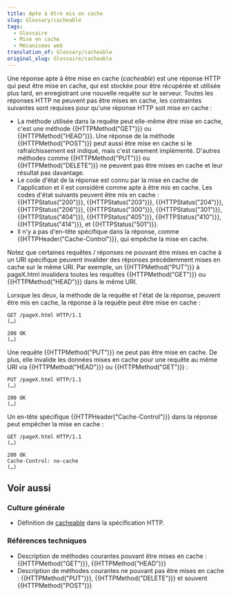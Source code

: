 ```yaml
---
title: Apte à être mis en cache
slug: Glossary/cacheable
tags:
  - Glossaire
  - Mise en cache
  - Mécanismes web
translation_of: Glossary/cacheable
original_slug: Glossaire/cacheable
---
```

Une réponse apte à être mise en cache (_cacheable_) est une réponse HTTP qui peut être mise en cache, qui est stockée pour être récupérée et utilisée plus tard, en enregistrant une nouvelle requête sur le serveur. Toutes les réponses HTTP ne peuvent pas être mises en cache, les contraintes suivantes sont requises pour qu'une réponse HTTP soit mise en cache :

- La méthode utilisée dans la requête peut elle-même être mise en cache, c'est une méthode {{HTTPMethod("GET")}} ou {{HTTPMethod("HEAD")}}. Une réponse de la méthode {{HTTPMethod("POST")}} peut aussi être mise en cache si le rafraîchissement est indiqué, mais c'est rarement implémenté. D'autres méthodes comme {{HTTPMethod("PUT")}} ou {{HTTPMethod("DELETE")}} ne peuvent pas être mises en cache et leur résultat pas davantage.
- Le code d'état de la réponse est connu par la mise en cache de l'application et il est considéré comme apte à être mis en cache. Les codes d'état suivants peuvent être mis en cache : {{HTTPStatus("200")}}, {{HTTPStatus("203")}}, {{HTTPStatus("204")}}, {{HTTPStatus("206")}}, {{HTTPStatus("300")}}, {{HTTPStatus("301")}}, {{HTTPStatus("404")}}, {{HTTPStatus("405")}}, {{HTTPStatus("410")}}, {{HTTPStatus("414")}}, et {{HTTPStatus("501")}}.
- Il n'y a pas d'en-tête spécifique dans la réponse, comme {{HTTPHeader("Cache-Control")}}, qui empêche la mise en cache.

Notez que certaines requêtes / réponses ne pouvant être mises en cache à un URI spécifique peuvent invalider des réponses précédemment mises en cache sur le même URI. Par exemple, un {{HTTPMethod("PUT")}} à pageX.html invalidera toutes les requêtes {{HTTPMethod("GET")}} ou {{HTTPMethod("HEAD")}} dans le même URI.

Lorsque les deux, la méthode de la requête et l'état de la réponse, peuvent être mis en cache, la réponse à la requête peut être mise en cache :

```
GET /pageX.html HTTP/1.1
(…)

200 OK
(…)
```

Une requête {{HTTPMethod("PUT")}} ne peut pas être mise en cache. De plus, elle invalide les données mises en cache pour une requête au même URI via {{HTTPMethod("HEAD")}} ou {{HTTPMethod("GET")}} :

```
PUT /pageX.html HTTP/1.1
(…)

200 OK
(…)
```

Un en-tête spécifique {{HTTPHeader("Cache-Control")}} dans la réponse peut empêcher la mise en cache :

```
GET /pageX.html HTTP/1.1
(…)

200 OK
Cache-Control: no-cache
(…)
```

## Voir aussi

### Culture générale

- Définition de [cacheable](https://tools.ietf.org/html/rfc7231#section-4.2.3) dans la spécification HTTP.

### Références techniques

- Description de méthodes courantes pouvant être mises en cache : {{HTTPMethod("GET")}}, {{HTTPMethod("HEAD")}}
- Description de méthodes courantes ne pouvant pas être mises en cache : {{HTTPMethod("PUT")}}, {{HTTPMethod("DELETE")}} et souvent {{HTTPMethod("POST")}}
